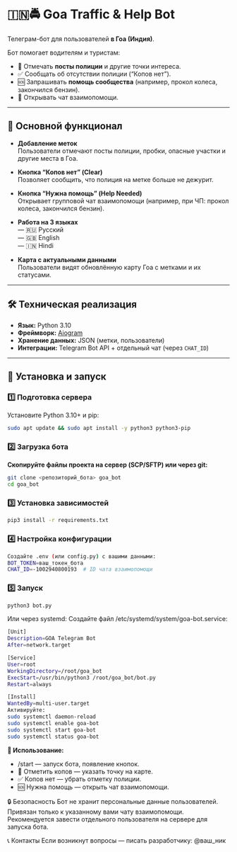 # 🇮🇳🚔 Goa Traffic & Help Bot  

Телеграм-бот для пользователей **в Гоа (Индия)**.  

Бот помогает водителям и туристам:  
- 🚨 Отмечать **посты полиции** и другие точки интереса.  
- ✅ Сообщать об отсутствии полиции (“Копов нет”).  
- 🆘 Запрашивать **помощь сообщества** (например, прокол колеса, закончился бензин).  
- 💬 Открывать чат взаимопомощи.  

---

## 📌 Основной функционал  

- **Добавление меток**  
  Пользователи отмечают посты полиции, пробки, опасные участки и другие места в Гоа.  

- **Кнопка “Копов нет” (Clear)**  
  Позволяет сообщить, что полиция на метке больше не дежурит.  

- **Кнопка “Нужна помощь” (Help Needed)**  
  Открывает групповой чат взаимопомощи (например, при ЧП: прокол колеса, закончился бензин).  

- **Работа на 3 языках**  
  — 🇷🇺 Русский  
  — 🇬🇧 English  
  — 🇮🇳 Hindi  

- **Карта с актуальными данными**  
  Пользователи видят обновлённую карту Гоа с метками и их статусами.  

---

## 🛠️ Техническая реализация  

- **Язык:** Python 3.10  
- **Фреймворк:** [Aiogram](https://docs.aiogram.dev/)  
- **Хранение данных:** JSON (метки, пользователи)  
- **Интеграции:** Telegram Bot API + отдельный чат (через `CHAT_ID`)  

---

## 🚀 Установка и запуск  

### 1️⃣ Подготовка сервера  

Установите Python 3.10+ и pip:  

```bash
sudo apt update && sudo apt install -y python3 python3-pip
```
### 2️⃣ Загрузка бота
**Скопируйте файлы проекта на сервер (SCP/SFTP) или через git:**
```bash
git clone <репозиторий_бота> goa_bot
cd goa_bot
```
### 3️⃣ Установка зависимостей
```bash
pip3 install -r requirements.txt
```
### 4️⃣ Настройка конфигурации
```bash
Создайте .env (или config.py) с вашими данными:
BOT_TOKEN=ваш_токен_бота
CHAT_ID=-1002940800193  # ID чата взаимопомощи
```
### 5️⃣ Запуск
```bash
python3 bot.py
```

Или через systemd:
Создайте файл /etc/systemd/system/goa-bot.service:
```bash
[Unit]
Description=GOA Telegram Bot
After=network.target

[Service]
User=root
WorkingDirectory=/root/goa_bot
ExecStart=/usr/bin/python3 /root/goa_bot/bot.py
Restart=always

[Install]
WantedBy=multi-user.target
Активируйте:
sudo systemctl daemon-reload
sudo systemctl enable goa-bot
sudo systemctl start goa-bot
sudo systemctl status goa-bot
```
**🧭 Использование:**
- /start — запуск бота, появление кнопок.
- 🚨 Отметить копов — указать точку на карте.
- ✅ Копов нет — убрать отметку полиции.
- 🆘 Нужна помощь — открыть чат взаимопомощи.

🔒 Безопасность
Бот не хранит персональные данные пользователей.
Привязан только к указанному вами чату взаимопомощи.
Рекомендуется завести отдельного пользователя на сервере для запуска бота.

📞 Контакты
Если возникнут вопросы — писать разработчику:
@ваш_ник

